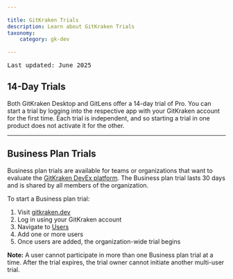 ```yaml
---
 
title: GitKraken Trials 
description: Learn about GitKraken Trials 
taxonomy: 
    category: gk-dev
     
--- 
```

<kbd>Last updated: June 2025</kbd>

## 14-Day Trials

Both GitKraken Desktop and GitLens offer a 14-day trial of Pro. You can start a trial by logging into the respective app with your GitKraken account for the first time. Each trial is independent, and so starting a trial in one product does not activate it for the other.

***

## Business Plan Trials

Business plan trials are available for teams or organizations that want to evaluate the [GitKraken DevEx platform](https://www.gitkraken.com/devex). The Business plan trial lasts 30 days and is shared by all members of the organization.

To start a Business plan trial:

1. Visit [gitkraken.dev](https://gitkraken.dev/?source=help_center&product=gitkraken_dot_dev)
2. Log in using your GitKraken account
3. Navigate to [Users](https://gitkraken.dev/users?source=help_center&product=gitkraken_dot_dev)
4. Add one or more users
5. Once users are added, the organization-wide trial begins

<div class='callout callout--basic'>
    <p><strong>Note:</strong> A user cannot participate in more than one Business plan trial at a time. After the trial expires, the trial owner cannot initiate another multi-user trial.</p>
</div>


